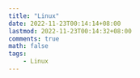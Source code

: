 ```yaml
---
title: "Linux"
date: 2022-11-23T00:14:14+08:00
lastmod: 2022-11-23T00:14:32+08:00
comments: true
math: false
tags:
    - Linux
---
```



